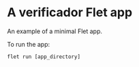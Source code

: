 # A verificador Flet app

An example of a minimal Flet app.

To run the app:

```
flet run [app_directory]
```